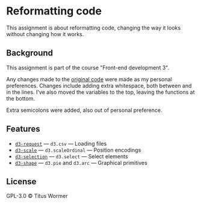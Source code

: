 # Reformatting code

This assignment is about reformatting code, changing the way it looks without changing how it works.

## Background

This assignment is part of the course "Front-end development 3".

Any changes made to the [original code](https://github.com/cmda-fe3/course-17-18/tree/master/site/class-2-style/wooorm) were made as my personal preferences.
Changes include adding extra whitespace, both between and in the lines. I've also moved the variables to the top, leaving the functions at the bottom.

Extra semicolons were added, also out of personal preference.

## Features

*   [`d3-request`](https://github.com/d3/d3-request#api-reference)
    — `d3.csv`
    — Loading files
*   [`d3-scale`](https://github.com/d3/d3-scale#api-reference)
    — `d3.scaleOrdinal`
    — Position encodings
*   [`d3-selection`](https://github.com/d3/d3-selection#api-reference)
    — `d3.select`
    — Select elements
*   [`d3-shape`](https://github.com/d3/d3-shape#api-reference)
    — `d3.pie` and `d3.arc`
    — Graphical primitives

## License

GPL-3.0 © Titus Wormer

[block]: https://bl.ocks.org/mbostock/3887193

[block-author]: https://github.com/mbostock

[cover]: preview.png

[url]: https://cmda-fe3.github.io/course-17-18/class-2/style
